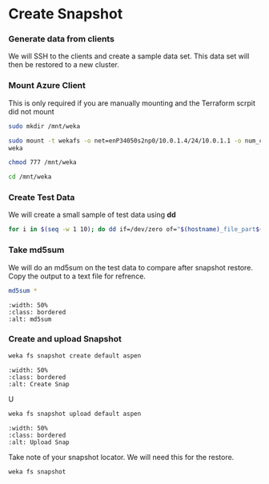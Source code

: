 # Create Snapshot

###  Generate data from clients
We will SSH to the clients and create a sample data set.  This data set will then be restored to a new cluster.



### Mount Azure Client
This is only required if you are manually mounting and the Terraform scrpit did not mount

```bash
sudo mkdir /mnt/weka
```
```bash
sudo mount -t wekafs -o net=enP34050s2np0/10.0.1.4/24/10.0.1.1 -o num_cores=1 -o mgmt_ip=10.0.1.7 74.235.237.199/default /mnt/weka
weka
```

```bash
chmod 777 /mnt/weka
```
```bash
cd /mnt/weka
```

### Create Test Data
We will create a small sample of test data using **dd**

```bash
for i in $(seq -w 1 10); do dd if=/dev/zero of="$(hostname)_file_part${i}.img" bs=50M count=10 status=progress; done
```

### Take md5sum 

We will do an md5sum on the test data to compare after snapshot restore.  Copy the output to a text file for refrence.

```bash
md5sum *
```

```{image} ./images/md5sum.png
:width: 50%
:class: bordered
:alt: md5sum
```

### Create and upload Snapshot

```bash
weka fs snapshot create default aspen
```
```{image} ./images/create_snap.png
:width: 50%
:class: bordered
:alt: Create Snap
```


U
```bash
weka fs snapshot upload default aspen
```

```{image} ./images/upload_snap.png
:width: 50%
:class: bordered
:alt: Upload Snap
```

Take note of your snapshot locator.  We will need this for the restore.

```bash
weka fs snapshot
````
